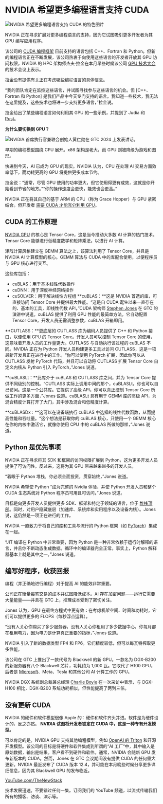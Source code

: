 # NVIDIA 希望更多编程语言支持 CUDA

![NVIDIA 希望更多编程语言支持 CUDA 的特色图片](https://cdn.thenewstack.io/media/2024/03/4374a15f-woman-7780330_1280-1024x703.png)

NVIDIA 正在寻求扩展对更多编程语言的支持，因为它试图吸引更多开发者为其 GPU 编写应用程序。

该公司的 [CUDA 编程框架](https://thenewstack.io/how-nvidia-gpu-acceleration-supercharged-milvus-vector-database/) 目前支持的语言包括 C++、Fortran 和 Python。但新的编程语言正在不断发展，该公司热衷于向使用这些语言的开发者开放其 GPU 访问权限，NVIDIA 的 HPC 架构师杰夫·拉金在本月早些时候该公司 [GPU 技术大会](https://thenewstack.io/nvidia-ceo-details-a-new-ai-way-of-developing-software/) 的技术会议上表示。

拉金没有提供有关正在考虑哪些编程语言的具体信息。

“我的团队肯定在监控这些语言，并试图寻找参与这些语言的机会。但 [C++、Fortran 和 Python] 是我们产品中今天专门支持的语言。我知道一些技术，我无法在这里提及，这些技术也将进一步支持更多语言，”拉金说。

拉金给出了某些编程语言如何利用其 GPU 的一些示例，并提到了 Judia 和 [Rust](https://thenewstack.io/the-rust-community-matures-with-jetbrains-rustrover-ide/)。

**为什么要切换到 GPU？**

![NVIDIA 首席执行官兼联合创始人黄仁勋在 GTC 2024 上发表讲话。](https://cdn.thenewstack.io/media/2024/03/c206efb3-jensen_huang-nvidia-300x172.png)

早期的编程模型围绕 CPU 展开。x86 架构是老大，而 GPU 则被降级为游戏和图形。

快进到今天，AI 已成为 GPU 的现实。NVIDIA 认为，CPU 在处理 AI 交易方面效率低下，而功耗更高的 GPU 将提供更多成本节约。

拉金说：“通常，尽管 GPU 使用的功率更大，但它使用得更有成效，这就是你开始看到节省的地方。”“你的操作速度会更快，能效也会更高。”

NVIDIA 正在将其自己的基于 ARM 的 CPU（称为 Grace Hopper）与 GPU 紧密结合。但开发者 [需要 CUDA 才能充分利用 GPU](https://thenewstack.io/zluda-a-cuda-for-intel-gpus-needs-a-new-maintainer/)。

## CUDA 的工作原理

[NVIDIA GPU](https://thenewstack.io/nvidia-gpu-dominance-at-a-crossroads/) 的核心是 Tensor Core，这是当今推动大多数 AI 计算的热门技术。Tensor Core 能够进行低精度数学和矩阵乘法，以进行 AI 计算。

矩阵计算风格建立在 GEMM 算法之上，该算法利用了 Tensor Core，并且是 NVIDIA AI 计算模型的核心。GEMM 算法与 CUDA 中的库配合使用，以便程序员与 GPU 核心进行交互。

这些库包括：

* cuBLAS：用于基本线性代数操作
* cuDNN：用于深度神经网络操作
* cuSOLVER：用于解决线性方程组
**cuBLAS：**这是 NVIDIA 首选的库，可直接访问 Tensor Core 并提供最大性能。“这是自 CUDA 诞生以来一直存在的、基本的工具，即线性代数 API，”CUDA 架构师 [Stephen Jones](https://developer.nvidia.com/blog/author/stjones/) 在 GTC 的演讲中说道。cuBLAS 提供了利用 GPU 性能的最简单方法。它自动配置 Tensor Core，开发人员无需调整参数，cuBLAS 开箱即用。

**CUTLASS：**更底层的 CUTLASS 库为编码人员提供了 C++ 和 Python 接口，以便使用 GPU 的 Tensor Core。开发人员可以控制 Tensor Core 的使用，这意味着开发人员的工作量更大。CUTLASS 与自动执行该过程的 cuBLAS 不同。NVIDIA 正在为 Python 开发人员构建更多工具以访问 CUTLASS，这是一项最新开发且正在进行中的工作。“你可以使用 PyTorch 扩展，因此你可以从 CUTLASS 发射 PyTorch 代码，并且可以自动将 CUTLASS 扩展 Tensor Core 自定义内核从 Python 引入 PyTorch，”Jones 说道。

**cuBLASLt：**此库介于 cuBLAS 和 CUTLASS 库之间，并为 Tensor Core 提供不同级别的控制。“CUTLASS 实际上调用中间的那个，cuBLASLt，你也可以自己访问。这是一个公共库。它提供了高级 API，你可以真正控制 Tensor Core 所做工作的更多方面，”Jones 说道。cuBLASLt 具有用于 GEMM 库的高级 API，为混合精度计算打开了大门，其中涉及混合和低精度计算。

**cuBLASDx：**这可以在设备端执行 cuBLAS 中选择的线性代数函数，从而提高性能和吞吐量。“这个想法是获取你的 cuBLAS 核心，只使用一个 GEMM 核心在你的内核中激活它，就像你使用 CPU 中的 cuBLAS 所做的那样，”Jones 说道。

## Python 是优先事项

NVIDIA 正在寻求将其 SDK 和框架的访问权限扩展到 Python，这为更多开发人员提供了可访问性。反过来，这将为其 GPU 带来越来越多的开发人员。

“着眼于 Python 堆栈，你必须全面投资，贯穿始终，”Jones 说道。

NVIDIA 希望使 Python “成为完整的 Nvidia 体验，并使 Python 开发人员和整个 CUDA 生态系统对 Python 程序员可用且可访问，”Jones 说道。

目标是向更多开发人员提供更多 SDK、框架和特定于领域的语言，位于 [堆栈顶部](https://thenewstack.io/the-new-stacks-top-kubernetes-stories-of-2021/)。同时，对用户隐藏底层（加速库、系统库和实用程序以及设备内核）。Jones 说，这仍然是一项正在进行的工作。

NVIDIA 一直致力于将自己的库和工具与流行的 Python 框架（如 [PyTorch](https://thenewstack.io/pytorch-takes-ai-ml-back-to-its-research-open-source-roots/)）集成在一起。

“JIT 编译在 Python 中非常重要，因为 Python 是一种非常依赖于运行时解释的语言，并且你不断动态生成数据。循环中的编译器完全正常。事实上，Python 解释器基本上就是其中之一，”Jones 说道。

## 编写好程序，收获回报

编程（并正确地进行编程）对于提高 AI 的能效非常重要。

公司正在衡量每笔交易的成本并试图降低成本。AI 存在加密问题——运行它需要大量能量——并且在 GTC 上，推理成本受到了密切关注。

Jones 认为，GPU 在最终方程式中更有效：在考虑机架空间、时间和功耗时，它们可以提供更多的 FLOPS（每秒浮点运算）。

“没有人关心你购买了多少服务器，没有人关心你租用了多少数据中心，你每月都在租用电力，因为电力是计算真正重要的指标，”Jones 说道。

NVIDIA 引入了新的数据类型 FP4 和 FP6，它们精度较低，但可以每瓦特榨取更多性能。

该公司在 GTC 上推出了一款代号为 Blackwell 的新 GPU。一款名为 DGX-B200 的新服务器有八个 Blackwell 芯片，功耗约为 1,000 瓦。它取代了 H100 GPU，后者是 [Microsoft](https://news.microsoft.com/?utm_content=inline+mention)、Meta、Tesla 和其他公司 AI 计算工作的 GPU。

NVIDIA DGX 系统副总裁兼总经理 [Charlie Boyle](https://www.linkedin.com/in/charlie-boyle-0201a8/) 在一次采访中表示，与 DGX-H100 相比，DGX-B200 系统功耗相似，但性能提高了两到三倍。

## 没有更新 CUDA

NVIDIA 的硬件和软件模型很像 Apple 的：硬件和软件齐头并进。软件是为硬件设计的，反之亦然。
**NVIDIA 试图将开发者锁定在 CUDA 中，这是一种专有开发模型。**

可以肯定的是，NVIDIA GPU 支持其他编程模型，例如 [OpenAI 的 Triton](https://openai.com/research/triton) 和开源开发模型。该公司的目标是将硬件和软件集成到所谓的“AI 工厂”中，其中输入是原始数据，输出是结果。客户看不到硬件和软件。通常，NVIDIA 会随新 GPU 发布新版本的 CUDA。然而，Jones 在 GTC 会议期间没有提供 CUDA 的任何重大更新。NVIDIA 最近发布了 CUDA 版本 12.4，并可能在本月晚些时候分享更多详细信息，因为其 Blackwell GPU 的发布临近。

[YouTube.com/TheNewStack](https://youtube.com/thenewstack?sub_confirmation=1)

技术发展迅速，不要错过任何一集。订阅我们的 YouTube 频道，以流式传输我们所有的播客、访谈、演示等。